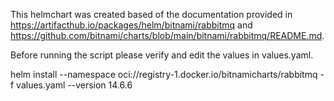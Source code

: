 This helmchart was created based of the documentation provided in https://artifacthub.io/packages/helm/bitnami/rabbitmq and 
https://github.com/bitnami/charts/blob/main/bitnami/rabbitmq/README.md. 

Before running the script please verify and edit the values in values.yaml.

helm install <releaseName> --namespace <namespace> oci://registry-1.docker.io/bitnamicharts/rabbitmq -f values.yaml --version 14.6.6

